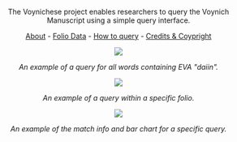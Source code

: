 <p align='center'>The Voynichese project enables researchers to query the Voynich Manuscript using a simple query interface.</p>

<p align='center'><a href='https://github.com/voynichese/voynichese/blob/master/About.md'>About</a> - <a href='https://github.com/voynichese/voynichese/blob/master/DataSets.md'>Folio Data</a> - <a href='https://github.com/voynichese/voynichese/blob/master/QueryBasics.md'>How to query</a> - <a href='https://github.com/voynichese/voynichese/blob/master/CreditsAndCopyright.md'>Credits &amp; Coypright</a></p>

<p align='center'>
<a href='http://www.voynichese.com/#/all:daiin/0'><img src='http://wiki.voynichese.googlecode.com/git/voynichese-word.png' /></a>
</p>
<p align='center'>
<i>An example of a query for all words containing EVA "daiin".</i>
</p>

<p align='center'>
<a href='http://www.voynichese.com/#/f37v/all:daiin/0'><img src='http://wiki.voynichese.googlecode.com/git/voynichese-folio.png' /></a>
</p>
<p align='center'>
<i>An example of a query within a specific folio.</i>
</p>

<p align='center'>
<a href='http://www.voynichese.com/#/all:-edy/934'><img src='http://wiki.voynichese.googlecode.com/git/voynichese-chart.png' /></a>
</p>
<p align='center'>
<i>An example of the match info and bar chart for a specific query.</i>
</p>
